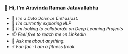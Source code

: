   ### 👋 Hi, I’m Aravinda Raman Jatavallabha
   
   
   
   
- 👀 *I'm a Data Science Enthusiast.*
- 🌱 *I’m currently exploring NLP*
- 💞️ *I’m looking to collaborate on Deep Learning Projects*
- 📫 *Feel free to reach me on [LinkedIn](https://www.linkedin.com/in/aravinda-raman-1402/)*
- 💬 *Ask me about anything.*
- ⚡ *Fun fact: I am a fitness freak.*


<!---
aravinda-1402/aravinda-1402 is a ✨ special ✨ repository because its `README.md` (this file) appears on your GitHub profile.
You can click the Preview link to take a look at your changes.
--->
